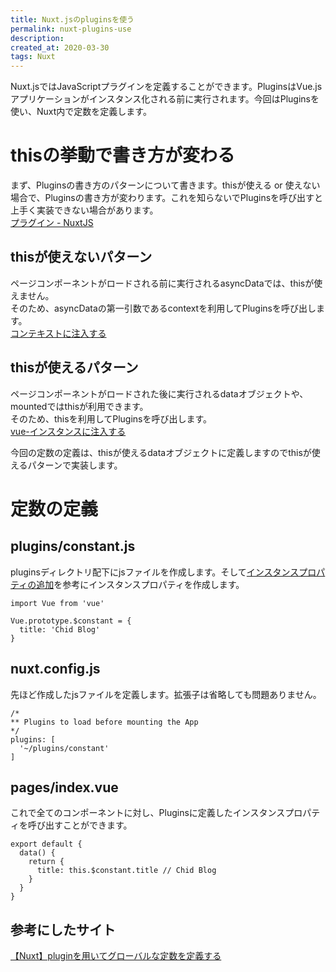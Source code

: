 ```yaml
---
title: Nuxt.jsのpluginsを使う
permalink: nuxt-plugins-use
description: 
created_at: 2020-03-30
tags: Nuxt
---
```


Nuxt.jsではJavaScriptプラグインを定義することができます。PluginsはVue.jsアプリケーションがインスタンス化される前に実行されます。今回はPluginsを使い、Nuxt内で定数を定義します。

# thisの挙動で書き方が変わる
まず、Pluginsの書き方のパターンについて書きます。thisが使える or 使えない場合で、Pluginsの書き方が変わります。これを知らないでPluginsを呼び出すと上手く実装できない場合があります。  
[プラグイン - NuxtJS](https://ja.nuxtjs.org/guide/plugins#アプリケーションのルートや-context-に注入する)

## thisが使えないパターン
ページコンポーネントがロードされる前に実行されるasyncDataでは、thisが使えません。  
そのため、asyncDataの第一引数であるcontextを利用してPluginsを呼び出します。  
[コンテキストに注入する](https://ja.nuxtjs.org/guide/plugins#コンテキストに注入する)  

## thisが使えるパターン
ページコンポーネントがロードされた後に実行されるdataオブジェクトや、mountedではthisが利用できます。  
そのため、thisを利用してPluginsを呼び出します。  
[vue-インスタンスに注入する](https://ja.nuxtjs.org/guide/plugins#vue-インスタンスに注入する)  

今回の定数の定義は、thisが使えるdataオブジェクトに定義しますのでthisが使えるパターンで実装します。

# 定数の定義

## plugins/constant.js

pluginsディレクトリ配下にjsファイルを作成します。そして[インスタンスプロパティの追加](https://jp.vuejs.org/v2/cookbook/adding-instance-properties.html)を参考にインスタンスプロパティを作成します。

```
import Vue from 'vue'

Vue.prototype.$constant = {
  title: 'Chid Blog'
}
```

## nuxt.config.js

先ほど作成したjsファイルを定義します。拡張子は省略しても問題ありません。

```
/*
** Plugins to load before mounting the App
*/
plugins: [
  '~/plugins/constant'
]
```

## pages/index.vue

これで全てのコンポーネントに対し、Pluginsに定義したインスタンスプロパティを呼び出すことができます。

```
export default {
  data() {
    return {
      title: this.$constant.title // Chid Blog
    }
  }
}
```

## 参考にしたサイト
[【Nuxt】pluginを用いてグローバルな定数を定義する](https://qiita.com/atomu2701/items/61f5e5af3b142e537212)

